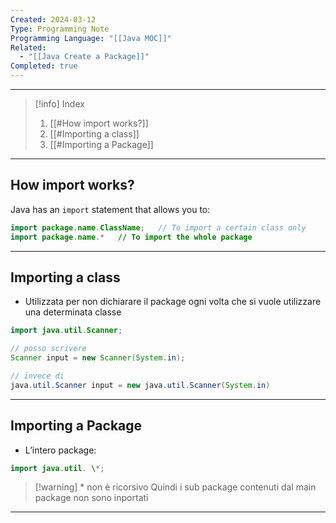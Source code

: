 ```yaml
---
Created: 2024-03-12
Type: Programming Note
Programming Language: "[[Java MOC]]"
Related:
  - "[[Java Create a Package]]"
Completed: true
---
```

---

>[!info] Index
>1. [[#How import works?]]
>2. [[#Importing a class]]
>3. [[#Importing a Package]]

---
## How import works?

Java has an `import` statement that allows you to:
```java
import package.name.ClassName;   // To import a certain class only
import package.name.*   // To import the whole package
```

---
## Importing a class
- Utilizzata per non dichiarare il package ogni volta che si vuole utilizzare una determinata classe

```java
import java.util.Scanner;

// posso scrivere
Scanner input = new Scanner(System.in);

// invece di
java.util.Scanner input = new java.util.Scanner(System.in)
```

---
## Importing a Package
- L’intero package:

```java
import java.util. \*;
```

>[!warning] \* non è ricorsivo
>Quindi i sub package contenuti dal main package non sono inportati

---
